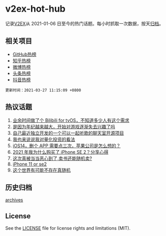 # v2ex-hot-hub

 记录[V2EX](https://www.v2ex.com/)从 2021-01-06 日至今的热门话题。每小时抓取一次数据，按天[归档](archives)。
 
 ## 相关项目

- [GitHub热榜](https://github.com/lonnyzhang423/github-hot-hub)
- [知乎热榜](https://github.com/lonnyzhang423/zhihu-hot-hub)
- [微博热榜](https://github.com/lonnyzhang423/weibo-hot-hub)
- [头条热榜](https://github.com/lonnyzhang423/toutiao-hot-hub)
- [抖音热榜](https://github.com/lonnyzhang423/douyin-hot-hub)


 `更新时间：2021-03-27 11:15:09 +0800`

## 热议话题

1. [业余时间做了个 Bilibili for tvOS，不知道多少人有这个需求](https://www.v2ex.com/t/765455)
1. [是因为年纪越来越大，开始对游戏逐渐失去兴趣了吗](https://www.v2ex.com/t/765480)
1. [自己最近独立开发的一个可以一起听歌的聊天室开源项目](https://www.v2ex.com/t/765354)
1. [我也来说说我对量化投资的看法](https://www.v2ex.com/t/765477)
1. [iOS14，删个 APP 需要点三次，苹果公司是怎么想的？](https://www.v2ex.com/t/765353)
1. [2021 年我为什么购买了 iPhone SE 2？分享心得](https://www.v2ex.com/t/765553)
1. [这次真被当当恶心到了,卖书还能随机卖?](https://www.v2ex.com/t/765514)
1. [iPhone 11 or se2](https://www.v2ex.com/t/765367)
1. [这个世界有可能不存在真随机](https://www.v2ex.com/t/765504)

## 历史归档

[archives](archives)

## License

See the [LICENSE](LICENSE) file for license rights and limitations (MIT).
